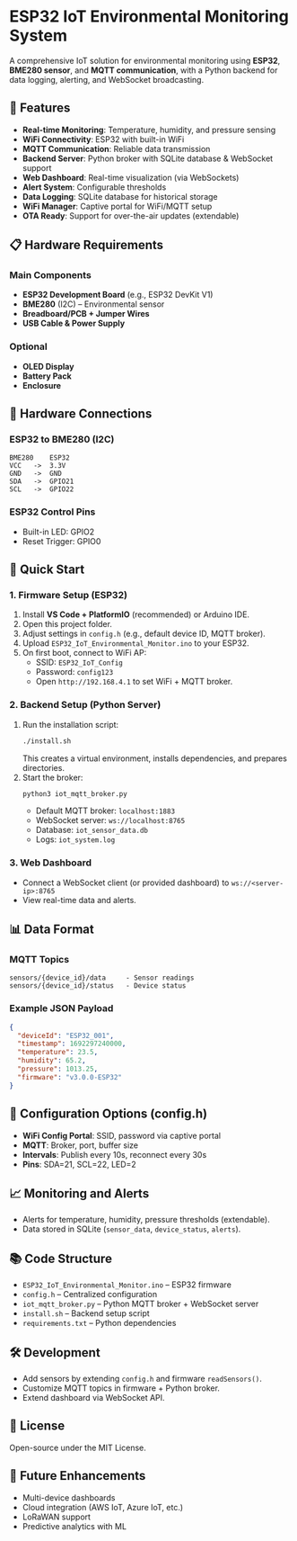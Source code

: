 # ESP32 IoT Environmental Monitoring System

A comprehensive IoT solution for environmental monitoring using **ESP32**, **BME280 sensor**, and **MQTT communication**, with a Python backend for data logging, alerting, and WebSocket broadcasting.

## 🌟 Features

- **Real-time Monitoring**: Temperature, humidity, and pressure sensing
- **WiFi Connectivity**: ESP32 with built-in WiFi
- **MQTT Communication**: Reliable data transmission
- **Backend Server**: Python broker with SQLite database & WebSocket support
- **Web Dashboard**: Real-time visualization (via WebSockets)
- **Alert System**: Configurable thresholds
- **Data Logging**: SQLite database for historical storage
- **WiFi Manager**: Captive portal for WiFi/MQTT setup
- **OTA Ready**: Support for over-the-air updates (extendable)

## 📋 Hardware Requirements

### Main Components
- **ESP32 Development Board** (e.g., ESP32 DevKit V1)
- **BME280** (I2C) – Environmental sensor
- **Breadboard/PCB + Jumper Wires**
- **USB Cable & Power Supply**

### Optional
- **OLED Display**
- **Battery Pack**
- **Enclosure**

## 🔌 Hardware Connections

### ESP32 to BME280 (I2C)
```
BME280    ESP32
VCC   ->  3.3V
GND   ->  GND
SDA   ->  GPIO21
SCL   ->  GPIO22
```

### ESP32 Control Pins
- Built-in LED: GPIO2  
- Reset Trigger: GPIO0  

## 🚀 Quick Start

### 1. Firmware Setup (ESP32)
1. Install **VS Code + PlatformIO** (recommended) or Arduino IDE.
2. Open this project folder.
3. Adjust settings in `config.h` (e.g., default device ID, MQTT broker).
4. Upload `ESP32_IoT_Environmental_Monitor.ino` to your ESP32.
5. On first boot, connect to WiFi AP:  
   - SSID: `ESP32_IoT_Config`  
   - Password: `config123`  
   - Open `http://192.168.4.1` to set WiFi + MQTT broker.

### 2. Backend Setup (Python Server)
1. Run the installation script:
   ```bash
   ./install.sh
   ```
   This creates a virtual environment, installs dependencies, and prepares directories.
2. Start the broker:
   ```bash
   python3 iot_mqtt_broker.py
   ```
   - Default MQTT broker: `localhost:1883`
   - WebSocket server: `ws://localhost:8765`
   - Database: `iot_sensor_data.db`
   - Logs: `iot_system.log`

### 3. Web Dashboard
- Connect a WebSocket client (or provided dashboard) to `ws://<server-ip>:8765`  
- View real-time data and alerts.

## 📊 Data Format

### MQTT Topics
```
sensors/{device_id}/data     - Sensor readings
sensors/{device_id}/status   - Device status
```

### Example JSON Payload
```json
{
  "deviceId": "ESP32_001",
  "timestamp": 1692297240000,
  "temperature": 23.5,
  "humidity": 65.2,
  "pressure": 1013.25,
  "firmware": "v3.0.0-ESP32"
}
```

## 🔧 Configuration Options (config.h)

- **WiFi Config Portal**: SSID, password via captive portal  
- **MQTT**: Broker, port, buffer size  
- **Intervals**: Publish every 10s, reconnect every 30s  
- **Pins**: SDA=21, SCL=22, LED=2  

## 📈 Monitoring and Alerts
- Alerts for temperature, humidity, pressure thresholds (extendable).
- Data stored in SQLite (`sensor_data`, `device_status`, `alerts`).

## 📚 Code Structure
- `ESP32_IoT_Environmental_Monitor.ino` – ESP32 firmware
- `config.h` – Centralized configuration
- `iot_mqtt_broker.py` – Python MQTT broker + WebSocket server
- `install.sh` – Backend setup script
- `requirements.txt` – Python dependencies

## 🛠 Development
- Add sensors by extending `config.h` and firmware `readSensors()`.
- Customize MQTT topics in firmware + Python broker.
- Extend dashboard via WebSocket API.

## 📄 License
Open-source under the MIT License.

## 🎯 Future Enhancements
- Multi-device dashboards
- Cloud integration (AWS IoT, Azure IoT, etc.)
- LoRaWAN support
- Predictive analytics with ML
